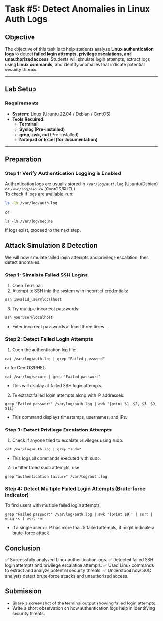 # **Task #5: Detect Anomalies in Linux Auth Logs**

## **Objective**
The objective of this task is to help students analyze **Linux authentication logs** to detect **failed login attempts, privilege escalations, and unauthorized access**. Students will simulate login attempts, extract logs using **Linux commands**, and identify anomalies that indicate potential security threats.

---

## **Lab Setup**
### **Requirements**
- **System:** Linux (Ubuntu 22.04 / Debian / CentOS)  
- **Tools Required:**  
  - **Terminal**
  - **Syslog (Pre-installed)**
  - **grep, awk, cut** (Pre-installed)
  - **Notepad or Excel (for documentation)**  

---

## **Preparation**
### **Step 1: Verify Authentication Logging is Enabled**
Authentication logs are usually stored in `/var/log/auth.log` (Ubuntu/Debian) or `/var/log/secure` (CentOS/RHEL).  
To check if logs are available, run:  
```bash
ls -lh /var/log/auth.log
```

or

```
ls -lh /var/log/secure
```
If logs exist, proceed to the next step.

## Attack Simulation & Detection
We will now simulate failed login attempts and privilege escalation, then detect anomalies.

### Step 1: Simulate Failed SSH Logins
1. Open Terminal.
2. Attempt to SSH into the system with incorrect credentials:
```
ssh invalid_user@localhost
```
3. Try multiple incorrect passwords:
```
ssh youruser@localhost
```
- Enter incorrect passwords at least three times.

### Step 2: Detect Failed Login Attempts
1. Open the authentication log file:

```
cat /var/log/auth.log | grep "Failed password"
```
or for CentOS/RHEL:
```
cat /var/log/secure | grep "Failed password"
```
- This will display all failed SSH login attempts.

2. To extract failed login attempts along with IP addresses:

```
grep "Failed password" /var/log/auth.log | awk '{print $1, $2, $3, $9, $11}'
```
- This command displays timestamps, usernames, and IPs.

### Step 3: Detect Privilege Escalation Attempts
1. Check if anyone tried to escalate privileges using sudo:

```
cat /var/log/auth.log | grep "sudo"
```
- This logs all commands executed with sudo.

2. To filter failed sudo attempts, use:

```
grep "authentication failure" /var/log/auth.log
```
### Step 4: Detect Multiple Failed Login Attempts (Brute-force Indicator)
To find users with multiple failed login attempts:

```
grep "Failed password" /var/log/auth.log | awk '{print $9}' | sort | uniq -c | sort -nr
```
- If a single user or IP has more than 5 failed attempts, it might indicate a brute-force attack.

## Conclusion
✅ Successfully analyzed Linux authentication logs.
✅ Detected failed SSH login attempts and privilege escalation attempts.
✅ Used Linux commands to extract and analyze potential security threats.
✅ Understood how SOC analysts detect brute-force attacks and unauthorized access.

## Submission
- Share a screenshot of the terminal output showing failed login attempts.
- Write a short observation on how authentication logs help in identifying security threats.

